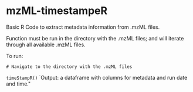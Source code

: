 # mzML-timestampeR
Basic R Code to extract metadata information from .mzML files. 

Function must be run in the directory with the .mzML files; and will iterate through all available .mzML files. 

To run:

`# Navigate to the directory with the .mzML files` 

`timeStampR()` 
`Output: a dataframe with columns for metadata and run date and time." 


